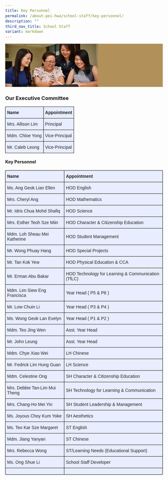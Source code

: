 ```yaml
---
title: Key Personnel
permalink: /about-pei-hwa/school-staff/key-personnel/
description: ""
third_nav_title: School Staff
variant: markdown
---
```

![](/images/Website%20Banners%20Subpage/948x260%20masterhead%20-%20About%20Pei%20Hwa4.jpg)
### Our Executive Committee

<style type="text/css">
.tg  {border-collapse:collapse;border-spacing:0;}
.tg td{border-color:black;border-style:solid;border-width:1px;font-family:Arial, sans-serif;font-size:14px;
  overflow:hidden;padding:10px 5px;word-break:normal;}
.tg th{border-color:black;border-style:solid;border-width:1px;font-family:Arial, sans-serif;font-size:14px;
  font-weight:normal;overflow:hidden;padding:10px 5px;word-break:normal;}
.tg .tg-xwen{background-color:#E8EDFF;color:#222;font-weight:bold;text-align:left;vertical-align:middle}
.tg .tg-lr6o{background-color:#E8EDFF;color:#222;text-align:left;vertical-align:middle}
</style>
<table class="tg">
<thead>
  <tr>
    <th class="tg-xwen"><span style="color:#222">Name</span></th>
    <th class="tg-xwen"><span style="color:#222">Appointment</span></th>
  </tr>
</thead>
<tbody>
  <tr>
    <td class="tg-lr6o"><span style="color:#222">Mrs. Allison Lim </span><br></td>
    <td class="tg-lr6o"><span style="color:#222">Principal</span><br></td>
  </tr>
    <tr>
    <td class="tg-lr6o"><span style="color:#222">Mdm. Chloe Yong</span><br></td>
    <td class="tg-lr6o"><span style="color:#222">Vice-Principal</span><br></td>
  </tr>
	  <tr>
    <td class="tg-lr6o"><span style="color:#222">Mr. Caleb Leong</span><br></td>
    <td class="tg-lr6o"><span style="color:#222">Vice-Principal</span><br></td>
  </tr>
  <tr>
  
  </tr>
</tbody>
</table>

#### Key Personnel

<style type="text/css">
.tg  {border-collapse:collapse;border-spacing:0;}
.tg td{border-color:black;border-style:solid;border-width:1px;font-family:Arial, sans-serif;font-size:14px;
  overflow:hidden;padding:10px 5px;word-break:normal;}
.tg th{border-color:black;border-style:solid;border-width:1px;font-family:Arial, sans-serif;font-size:14px;
  font-weight:normal;overflow:hidden;padding:10px 5px;word-break:normal;}
.tg .tg-xwen{background-color:#E8EDFF;color:#222;font-weight:bold;text-align:left;vertical-align:middle}
.tg .tg-lr6o{background-color:#E8EDFF;color:#222;text-align:left;vertical-align:middle}
</style>
<table class="tg">
<thead>
  <tr>
    <th class="tg-xwen"><span style="color:#222">Name</span></th>
    <th class="tg-xwen"><span style="color:#222">Appointment</span></th>
  </tr>
</thead>
<tbody>
  <tr>
    <td class="tg-lr6o"><span style="color:#222">Ms. Ang Geok Lian Ellen</span><br></td>
    <td class="tg-lr6o"><span style="color:#222">HOD English</span><br></td>
  </tr>
  <tr>
    <td class="tg-lr6o"><span style="color:#222">Mrs. Cheryl Ang</span>   </td>
    <td class="tg-lr6o"><span style="color:#222">HOD Mathematics </span></td>
  </tr>
   <tr>
    <td class="tg-lr6o"><span style="color:#222">Mr. Idris Chua Mohd Shafiq</span><br></td>
    <td class="tg-lr6o"><span style="color:#222">HOD Science</span><br></td>
  </tr>
  <tr>
    <td class="tg-lr6o"><span style="color:#222">Mrs. Esther Teoh Sze Miin</span><br></td>
    <td class="tg-lr6o"><span style="color:#222">HOD Character &amp; Citizenship Education</span><br></td>
  </tr>
  <tr>
    <td class="tg-lr6o"><span style="color:#222">Mdm. Loh Sheau Mei Katherine</span><br></td>
    <td class="tg-lr6o"><span style="color:#222">HOD Student Management</span><br></td>
  </tr>
  <tr>
    <td class="tg-lr6o"><span style="color:#222">Mr. Wong Phuay Hang</span><br></td>
    <td class="tg-lr6o"><span style="color:#222">HOD Special Projects</span><br></td>
  </tr>
  <tr>
    <td class="tg-lr6o"><span style="color:#222">Mr. Tan Kok Yew</span></td>
    <td class="tg-lr6o"><span style="color:#222">HOD Physical Education &amp; CCA</span></td>
  </tr>
  <tr>
    <td class="tg-lr6o"><span style="color:#222">Mr. Erman Abu Bakar</span></td>
    <td class="tg-lr6o"><span style="color:#222">HOD Technology for Learning &amp; Communication (TfLC) </span><br></td>
  </tr>
  <tr>
    <td class="tg-lr6o"><span style="color:#222">Mdm. Lim Siew Eng Francisca</span><br></td>
    <td class="tg-lr6o"><span style="color:#222">Year Head ( P5 &amp; P6 )</span><br></td>
  </tr>
  <tr>
    <td class="tg-lr6o"><span style="color:#222">Mr. Low Chuin Li</span><br></td>
    <td class="tg-lr6o"><span style="color:#222">Year Head ( P3 &amp; P4 )</span><br></td>
  </tr>
  <tr>
    <td class="tg-lr6o"><span style="color:#222">Ms. Wong Geok Lan Evelyn</span></td>
    <td class="tg-lr6o"><span style="color:#222"> Year Head ( P1 &amp; P2 )</span></td>
  </tr>
  <tr>
    <td class="tg-lr6o"><span style="color:#222">Mdm. Teo Jing Wen</span></td>
    <td class="tg-lr6o"><span style="color:#222"> Asst. Year Head</span></td>
  </tr>
	<tr>
    <td class="tg-lr6o"><span style="color:#222">Mr. John Leung</span></td>
    <td class="tg-lr6o"><span style="color:#222"> Asst. Year Head</span></td>
  </tr>
  <tr>
    <td class="tg-lr6o"><span style="color:#222">Mdm. Chye Xiao Wei</span><br></td>
    <td class="tg-lr6o"><span style="color:#222">LH Chinese</span><br></td>
  </tr>
  <tr>
    <td class="tg-lr6o"><span style="color:#222">Mr. Fedrick Lim Hung Guan</span></td>
    <td class="tg-lr6o"><span style="color:#222">LH Science</span></td>
  </tr>
  <tr>
    <td class="tg-lr6o"><span style="color:#222">Mdm. Celestine Ong</span></td>
    <td class="tg-lr6o"><span style="color:#222">SH Character &amp; Citizenship Education</span></td>
  </tr>
  <tr>
    <td class="tg-lr6o"><span style="color:#222">Mrs. Debbie Tan-Lim Mui Theng</span><br></td>
    <td class="tg-lr6o"><span style="color:#222">SH Technology for Learning &amp; Communication </span><br></td>
  </tr>
  <tr>
    <td class="tg-lr6o"><span style="color:#222">Mrs. Chang-Ho Mei Yin</span><br></td>
    <td class="tg-lr6o"><span style="color:#222">SH Student Leadership &amp; Management</span><br></td>
  </tr>
  <tr>
    <td class="tg-lr6o"><span style="color:#222">Ms. Joyous Choy Kum Yoke</span><br></td>
    <td class="tg-lr6o"><span style="color:#222">SH Aesthetics</span><br></td>
  </tr>
  <tr>  
	</tr><tr>
    <td class="tg-lr6o"><span style="color:#222">Ms. Teo Kar Sze Margaret</span><br></td>
    <td class="tg-lr6o"><span style="color:#222">ST English</span><br></td>
  </tr>
    <tr><td class="tg-lr6o"><span style="color:#222">Mdm. Jiang Yanyan</span><br></td>
    <td class="tg-lr6o"><span style="color:#222">ST Chinese</span><br></td>
  </tr>
  <tr>
    <td class="tg-lr6o"><span style="color:#222">Mrs. Rebecca Wong</span><br></td>
    <td class="tg-lr6o"><span style="color:#222">ST/Learning Needs (Educational Support)</span><br></td>
  </tr>
  <tr>
    <td class="tg-lr6o"><span style="color:#222">Ms.  Ong Shue Li</span></td>
    <td class="tg-lr6o"><span style="color:#222">School Staff Developer</span></td>
  </tr>
  <tr>
    <td class="tg-lr6o"><span style="color:#222"> </span></td>
    <td class="tg-lr6o"><span style="color:#222"> </span></td>
  </tr>
</tbody>
</table>